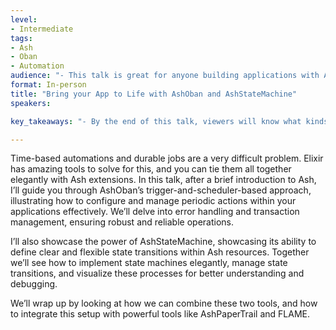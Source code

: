 ```yaml
---
level:
- Intermediate
tags:
- Ash
- Oban
- Automation
audience: "- This talk is great for anyone building applications with Ash or considering Ash and looking to get a sense of its advanced capabilities."
format: In-person
title: "Bring your App to Life with AshOban and AshStateMachine"
speakers:

key_takeaways: "- By the end of this talk, viewers will know what kinds of things can be accomplished with some of Ash Framework’s advanced tooling, and will be armed with the knowledge of how they might automate their Ash applications. Attendees of this talk will gain a comprehensive understanding of Ash Framework’s advanced features, particularly AshOban and AshStateMachine. They will learn not only what is possible with these tools but also how to apply them to automate and streamline processes in their Ash applications. This session aims to empower developers with the skills to enhance their applications’ efficiency and capability through practical, hands-on knowledge of these powerful Ash & Elixir tools."

---
```

Time-based automations and durable jobs are a very difficult problem. Elixir has amazing tools to solve for this, and you can tie them all together elegantly with Ash extensions. In this talk, after a brief introduction to Ash, I’ll guide you through AshOban’s trigger-and-scheduler-based approach, illustrating how to configure and manage periodic actions within your applications effectively. We’ll delve into error handling and transaction management, ensuring robust and reliable operations.

I’ll also showcase the power of AshStateMachine, showcasing its ability to define clear and flexible state transitions within Ash resources. Together we’ll see how to implement state machines elegantly, manage state transitions, and visualize these processes for better understanding and debugging.

We’ll wrap up by looking at how we can combine these two tools, and how to integrate this setup with powerful tools like AshPaperTrail and FLAME.